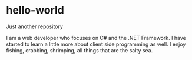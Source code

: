 # hello-world
Just another repository

I am a web developer who focuses on C# and the .NET Framework.
I have started to learn a little more about client side programming as well.
I enjoy fishing, crabbing, shrimping, all things that are the salty sea.
